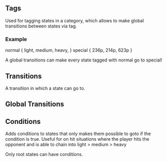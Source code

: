 ## Tags
Used for tagging states in a category, which allows to make global transitions between states via
tag.

### Example
normal {
	light,
	medium,
	heavy,
}
special {
	236p,
	214p,
	623p
}

A global transitions can make every state tagged with normal go to special!

## Transitions
A transition in which a state can go to.

## Global Transitions

## Conditions
Adds conditions to states that only makes them possible to goto if the condition is true.
Useful for on hit situations where the player hits the opponent and is able to chain into
light > medium > heavy

Only root states can have conditions.
